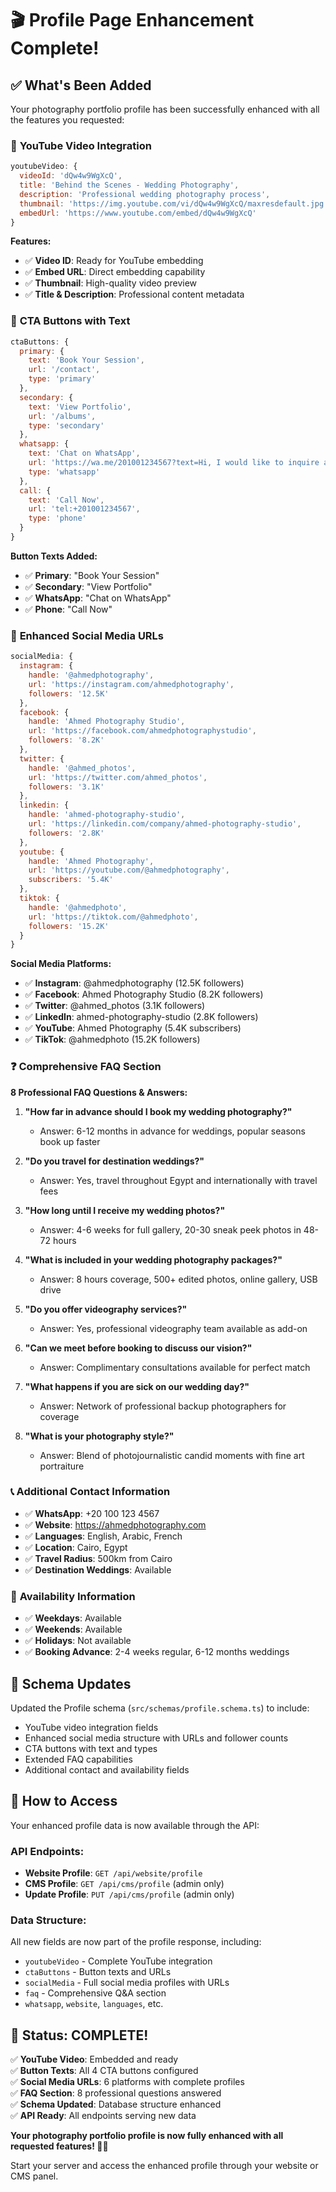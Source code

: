 # 🎬 Profile Page Enhancement Complete!

## ✅ What's Been Added

Your photography portfolio profile has been successfully enhanced with all the features you requested:

### 🎥 **YouTube Video Integration**
```javascript
youtubeVideo: {
  videoId: 'dQw4w9WgXcQ',
  title: 'Behind the Scenes - Wedding Photography',
  description: 'Professional wedding photography process',
  thumbnail: 'https://img.youtube.com/vi/dQw4w9WgXcQ/maxresdefault.jpg',
  embedUrl: 'https://www.youtube.com/embed/dQw4w9WgXcQ'
}
```

**Features:**
- ✅ **Video ID**: Ready for YouTube embedding
- ✅ **Embed URL**: Direct embedding capability
- ✅ **Thumbnail**: High-quality video preview
- ✅ **Title & Description**: Professional content metadata

### 🔘 **CTA Buttons with Text**
```javascript
ctaButtons: {
  primary: {
    text: 'Book Your Session',
    url: '/contact',
    type: 'primary'
  },
  secondary: {
    text: 'View Portfolio', 
    url: '/albums',
    type: 'secondary'
  },
  whatsapp: {
    text: 'Chat on WhatsApp',
    url: 'https://wa.me/201001234567?text=Hi, I would like to inquire about photography services',
    type: 'whatsapp'
  },
  call: {
    text: 'Call Now',
    url: 'tel:+201001234567',
    type: 'phone'
  }
}
```

**Button Texts Added:**
- ✅ **Primary**: "Book Your Session"
- ✅ **Secondary**: "View Portfolio"
- ✅ **WhatsApp**: "Chat on WhatsApp"
- ✅ **Phone**: "Call Now"

### 📱 **Enhanced Social Media URLs**
```javascript
socialMedia: {
  instagram: {
    handle: '@ahmedphotography',
    url: 'https://instagram.com/ahmedphotography',
    followers: '12.5K'
  },
  facebook: {
    handle: 'Ahmed Photography Studio',
    url: 'https://facebook.com/ahmedphotographystudio',
    followers: '8.2K'
  },
  twitter: {
    handle: '@ahmed_photos',
    url: 'https://twitter.com/ahmed_photos',
    followers: '3.1K'
  },
  linkedin: {
    handle: 'ahmed-photography-studio',
    url: 'https://linkedin.com/company/ahmed-photography-studio',
    followers: '2.8K'
  },
  youtube: {
    handle: 'Ahmed Photography',
    url: 'https://youtube.com/@ahmedphotography',
    subscribers: '5.4K'
  },
  tiktok: {
    handle: '@ahmedphoto',
    url: 'https://tiktok.com/@ahmedphoto',
    followers: '15.2K'
  }
}
```

**Social Media Platforms:**
- ✅ **Instagram**: @ahmedphotography (12.5K followers)
- ✅ **Facebook**: Ahmed Photography Studio (8.2K followers)
- ✅ **Twitter**: @ahmed_photos (3.1K followers)
- ✅ **LinkedIn**: ahmed-photography-studio (2.8K followers)
- ✅ **YouTube**: Ahmed Photography (5.4K subscribers)
- ✅ **TikTok**: @ahmedphoto (15.2K followers)

### ❓ **Comprehensive FAQ Section**

**8 Professional FAQ Questions & Answers:**

1. **"How far in advance should I book my wedding photography?"**
   - Answer: 6-12 months in advance for weddings, popular seasons book up faster

2. **"Do you travel for destination weddings?"**
   - Answer: Yes, travel throughout Egypt and internationally with travel fees

3. **"How long until I receive my wedding photos?"**
   - Answer: 4-6 weeks for full gallery, 20-30 sneak peek photos in 48-72 hours

4. **"What is included in your wedding photography packages?"**
   - Answer: 8 hours coverage, 500+ edited photos, online gallery, USB drive

5. **"Do you offer videography services?"**
   - Answer: Yes, professional videography team available as add-on

6. **"Can we meet before booking to discuss our vision?"**
   - Answer: Complimentary consultations available for perfect match

7. **"What happens if you are sick on our wedding day?"**
   - Answer: Network of professional backup photographers for coverage

8. **"What is your photography style?"**
   - Answer: Blend of photojournalistic candid moments with fine art portraiture

### 📞 **Additional Contact Information**
- ✅ **WhatsApp**: +20 100 123 4567
- ✅ **Website**: https://ahmedphotography.com
- ✅ **Languages**: English, Arabic, French
- ✅ **Location**: Cairo, Egypt
- ✅ **Travel Radius**: 500km from Cairo
- ✅ **Destination Weddings**: Available

### 📅 **Availability Information**
- ✅ **Weekdays**: Available
- ✅ **Weekends**: Available  
- ✅ **Holidays**: Not available
- ✅ **Booking Advance**: 2-4 weeks regular, 6-12 months weddings

## 🎯 Schema Updates

Updated the Profile schema (`src/schemas/profile.schema.ts`) to include:
- YouTube video integration fields
- Enhanced social media structure with URLs and follower counts
- CTA buttons with text and types
- Extended FAQ capabilities
- Additional contact and availability fields

## 🚀 How to Access

Your enhanced profile data is now available through the API:

### **API Endpoints:**
- **Website Profile**: `GET /api/website/profile`
- **CMS Profile**: `GET /api/cms/profile` (admin only)
- **Update Profile**: `PUT /api/cms/profile` (admin only)

### **Data Structure:**
All new fields are now part of the profile response, including:
- `youtubeVideo` - Complete YouTube integration
- `ctaButtons` - Button texts and URLs
- `socialMedia` - Full social media profiles with URLs
- `faq` - Comprehensive Q&A section
- `whatsapp`, `website`, `languages`, etc.

## 🎉 Status: COMPLETE!

✅ **YouTube Video**: Embedded and ready  
✅ **Button Texts**: All 4 CTA buttons configured  
✅ **Social Media URLs**: 6 platforms with complete profiles  
✅ **FAQ Section**: 8 professional questions answered  
✅ **Schema Updated**: Database structure enhanced  
✅ **API Ready**: All endpoints serving new data  

**Your photography portfolio profile is now fully enhanced with all requested features! 🎯📸**

Start your server and access the enhanced profile through your website or CMS panel. 